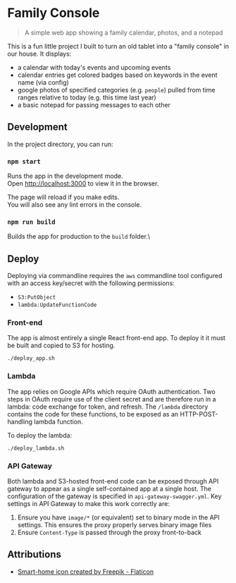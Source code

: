 # Family Console
> A simple web app showing a family calendar, photos, and a notepad

This is a fun little project I built to turn an old tablet into a "family console" in our house. It displays:
- a calendar with today's events and upcoming events
- calendar entries get colored badges based on keywords in the event name (via config)
- google photos of specified categories (e.g. `people`) pulled from time ranges relative to today (e.g. this time last year)
- a basic notepad for passing messages to each other

## Development

In the project directory, you can run:

### `npm start`

Runs the app in the development mode.\
Open [http://localhost:3000](http://localhost:3000) to view it in the browser.

The page will reload if you make edits.\
You will also see any lint errors in the console.

### `npm run build`

Builds the app for production to the `build` folder.\

## Deploy
Deploying via commandline requires the `aws` commandline tool configured with an access key/secret with the following permissions:
- `S3:PutObject`
- `lambda:UpdateFunctionCode`

### Front-end
The app is almost entirely a single React front-end app. To deploy it it must be built and copied to S3 for hosting.
```
./deploy_app.sh
```

### Lambda
The app relies on Google APIs which require OAuth authentication. Two steps in OAuth require use of the client secret and are therefore run in a lambda: code exchange for token, and refresh. The `/lambda` directory contains the code for these functions, to be exposed as an HTTP-POST-handling lambda function.

To deploy the lambda:
```
./deploy_lambda.sh
```


### API Gateway
Both lambda and S3-hosted front-end code can be exposed through API gateway to appear as a single self-contained app at a single host. The configuration of the gateway is specified in `api-gateway-swagger.yml`. Key settings in API Gateway to make this work correctly are:
1. Ensure you have `image/*` (or equivalent) set to binary mode in the API settings. This ensures the proxy properly serves binary image files
2. Ensure `Content-Type` is passed through the proxy front-to-back

## Attributions
- [Smart-home icon created by Freepik - Flaticon](https://www.flaticon.com/free-icons/smart-home)
